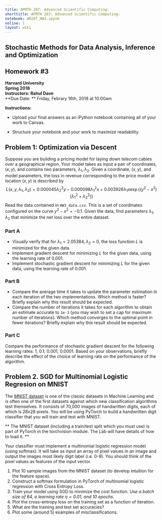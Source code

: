 ```yaml
---
title: APMTH 207: Advanced Scientific Computing:
shorttitle: APMTH 207: Advanced Scientific Computing:
notebook: AM207_HW3.ipynb
noline: 1
layout: wiki
---
```

## Stochastic Methods for Data Analysis, Inference and Optimization
## Homework #3
**Harvard University**<br/>
**Spring 2018**<br/>
**Instructors: Rahul Dave**<br/>
**Due Date: ** Friday, Febrary 16th, 2018 at 10:00am

**Instructions:**

- Upload your final answers as an iPython notebook containing all of your work to Canvas.

- Structure your notebook and your work to maximize readability.

## Problem 1: Optimization via Descent

Suppose you are building a pricing model for laying down telecom cables over a geographical region. Your model takes as input a pair of  coordinates, $(x, y)$, and contains two parameters, $\lambda_1, \lambda_2$. Given a coordinate, $(x, y)$, and model parameters, the loss in revenue corresponding to the price model at location $(x, y)$ is described by
$$
L(x, y, \lambda_1, \lambda_2) = 0.000045\lambda_2^2 y - 0.000098\lambda_1^2 x + 0.003926\lambda_1 x\exp\left\{\left(y^2 - x^2\right)\left(\lambda_1^2 + \lambda_2^2\right)\right\}
$$
Read the data contained in `HW3_data.csv`. This is a set of coordinates configured on the curve $y^2 - x^2 = -0.1$. Given the data, find parameters $\lambda_1, \lambda_2$ that minimize the net loss over the entire dataset.

### Part A
- Visually verify that for $\lambda_1 = 2.05384, \lambda_2 = 0$, the loss function $L$ is minimized for the given data.
- Implement gradient descent for minimizing $L$ for the given data, using the learning rate of 0.001.
- Implement stochastic gradient descent for minimizing $L$ for the given data, using the learning rate of 0.001.

### Part B
- Compare the average time it takes to update the parameter estimation in each iteration of the two implementations. Which method is faster? Briefly explain why this result should be expected.
- Compare the number of iterations it takes for each algorithm to obtain an estimate accurate to `1e-3` (you may wish to set a cap for maximum number of iterations). Which method converges to the optimal point in fewer iterations? Briefly explain why this result should be expected.

### Part C
Compare the performance of stochastic gradient descent for the following learning rates: 1, 0.1, 0.001, 0.0001. Based on your observations, briefly describe the effect of the choice of learning rate on the performance of the algorithm.

## Problem 2. SGD for Multinomial Logistic Regresion on MNIST

The [*MNIST* dataset](https://en.wikipedia.org/wiki/MNIST_database) is one of the classic datasets in Machine Learning and is often one of the first datasets against which new classification algorithms test themselves.  It consists of 70,000 images of handwritten digits, each of which is 28x28 pixels. You will be using PyTorch to build a handwritten digit classifier that you will train and test with MNIST. 

** The MNIST dataset (including a train/test split which you must use) is part of PyTorch in the torchvision module.  The Lab will have details of how to load it. **

Your classifier must implement a multinomial logistic regression model (using softmax). It will take as input an array of pixel values in an image and output the images most likely digit label (i.e. 0-9). You should think of the pixel values as features of the input vector.  

1. Plot 10 sample images from the MNIST dataset (to develop intuition for the feature space).
2. Construct a softmax formulation in PyTorch of multinomial logistic regression with Cross Entropy Loss.
3. Train your model using SGD to minimize the cost function. *Use a batch size of 64, a learning rate $\eta = 0.01$, and 10 epochs*.
4. Plot the cross-entropy loss on the training set as a function of iteration.
5. What are the training and test set accuracies?  
6. Plot some (around 5) examples of misclassifications.



